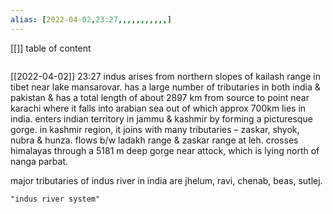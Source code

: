 ```yaml
---
alias: [2022-04-02,23:27,,,,,,,,,,,]
---
```

[[]]
table of content
```toc
```

[[2022-04-02]] 23:27
indus arises from northern slopes of kailash range in tibet near lake mansarovar.
has a large number of tributaries in both india & pakistan & has a total length of about 2897 km from source to point near karachi where it falls into arabian sea out of which approx 700km lies in india.
enters indian territory in jammu & kashmir by forming a picturesque gorge.
in kashmir region, it joins with many tributaries –
	zaskar, shyok, nubra & hunza.
flows b/w ladakh range & zaskar range at leh.
crosses himalayas through a 5181 m deep gorge near attock, which is lying north of nanga parbat.

major tributaries of indus river in india are
	jhelum,
	ravi,
	chenab,
	beas,
	sutlej.
```query
"indus river system"
```